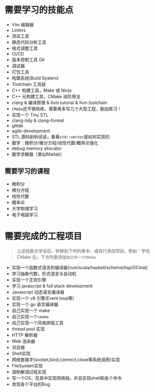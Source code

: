 # 需要学习的技能点

- Vim 编辑器
- Linters
- 测试工具
- 静态代码分析工具
- 格式调整工具
- CI/CD
- 版本控制工具 Git
- 调试器
- 打包工具
- 构建系统(Build System)
- Toolchain 工具链
- C++ 构建工具，Make 或 Ninja
- C++ 元构建工具，CMake 进阶用法
- clang & 编译原理 & llvm tutorial & llvm toolchain
- `CMake`还不够熟练，需要再多写几个大型工程，勤加练习！
- 实现一个 Tiny STL
- clang-tidy & clang-format
- gitlab
- agile-development
- STL 源码剖析阅读，看看`std::vector`是如何实现的
- 数学：微积分/微分方程/线性代数/概率论强化
- debug memory allocator
- 数学求解器（类似Matlab）

## 需要学习的课程

- 微积分
- 微分方程
- 线性代数
- 概率论
- 大学物理学习
- 电子电路学习

# 需要完成的工程项目

> 上述技能点学会后，转移到下列列表中，或自行添加项目。例如：学完 CMake 后，下方列表添加`自己写一个CMake`

- 实现一个函数式语言的编译器(rust/scala/haskell/scheme/lisp/OCmal)
- 学习抽象代数，形式语言与自动机
- 实现一个正则引擎
- 学习 javascript & full stack development
- Javascript 动态语言编译器
- 实现一个 v8 引擎(Event loop等)
- 实现一个 go 语言编译器
- 自己实现一个 make
- 自己实现一个`cmake`
- 自己实现一个风格排版工具
- thread pool 实现
- HTTP 解析器
- Web 渲染器
- 浏览器
- Shell实现
- 网络套接字(socket,bind,connect,close等系统调用)实现
- FileSystem实现
- 调制解调过程实现
- 写一个OS，在其中实现网络栈，并且实现shell和各个命令
- 发现各个平台的Bug

